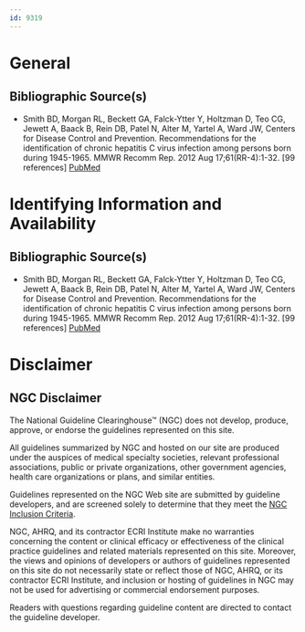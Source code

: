 ```yaml
---
id: 9319
---
```


# General

## Bibliographic Source(s)

- Smith BD, Morgan RL, Beckett GA, Falck-Ytter Y, Holtzman D, Teo CG, Jewett A, Baack B, Rein DB, Patel N, Alter M, Yartel A, Ward JW, Centers for Disease Control and Prevention. Recommendations for the identification of chronic hepatitis C virus infection among persons born during 1945-1965. MMWR Recomm Rep. 2012 Aug 17;61(RR-4):1-32. [99 references] [ PubMed ](http://www.ncbi.nlm.nih.gov/entrez/query.fcgi?cmd=Retrieve&db=pubmed&dopt=Abstract&list_uids=22895429)

# Identifying Information and Availability

## Bibliographic Source(s)

- Smith BD, Morgan RL, Beckett GA, Falck-Ytter Y, Holtzman D, Teo CG, Jewett A, Baack B, Rein DB, Patel N, Alter M, Yartel A, Ward JW, Centers for Disease Control and Prevention. Recommendations for the identification of chronic hepatitis C virus infection among persons born during 1945-1965. MMWR Recomm Rep. 2012 Aug 17;61(RR-4):1-32. [99 references] [ PubMed ](http://www.ncbi.nlm.nih.gov/entrez/query.fcgi?cmd=Retrieve&db=pubmed&dopt=Abstract&list_uids=22895429)

# Disclaimer

## NGC Disclaimer

The National Guideline Clearinghouse™ (NGC) does not develop, produce, approve, or endorse the guidelines represented on this site.

All guidelines summarized by NGC and hosted on our site are produced under the auspices of medical specialty societies, relevant professional associations, public or private organizations, other government agencies, health care organizations or plans, and similar entities.

Guidelines represented on the NGC Web site are submitted by guideline developers, and are screened solely to determine that they meet the [NGC Inclusion Criteria](/help-and-about/summaries/inclusion-criteria).

NGC, AHRQ, and its contractor ECRI Institute make no warranties concerning the content or clinical efficacy or effectiveness of the clinical practice guidelines and related materials represented on this site. Moreover, the views and opinions of developers or authors of guidelines represented on this site do not necessarily state or reflect those of NGC, AHRQ, or its contractor ECRI Institute, and inclusion or hosting of guidelines in NGC may not be used for advertising or commercial endorsement purposes.

Readers with questions regarding guideline content are directed to contact the guideline developer.

